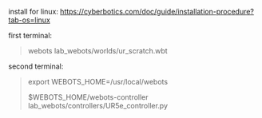 install for linux:
https://cyberbotics.com/doc/guide/installation-procedure?tab-os=linux


first terminal:
> webots lab_webots/worlds/ur_scratch.wbt 



second terminal:
> export WEBOTS_HOME=/usr/local/webots
> 
> $WEBOTS_HOME/webots-controller lab_webots/controllers/UR5e_controller.py 
